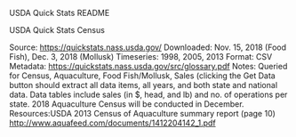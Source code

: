 USDA Quick Stats README

USDA Quick Stats Census


Source: https://quickstats.nass.usda.gov/
Downloaded: Nov. 15, 2018 (Food Fish), Dec. 3, 2018 (Mollusk)
Timeseries: 1998, 2005, 2013
Format: CSV
Metadata: https://quickstats.nass.usda.gov/src/glossary.pdf
Notes: Queried for Census, Aquaculture, Food Fish/Mollusk, Sales (clicking the Get Data button should extract all data items, all years, and both state and national data. Data tables include sales (in $, head, and lb) and no. of operations per state. 2018 Aquaculture Census will be conducted in December.
Resources:USDA 2013 Census of Aquaculture summary report (page 10) http://www.aquafeed.com/documents/1412204142_1.pdf